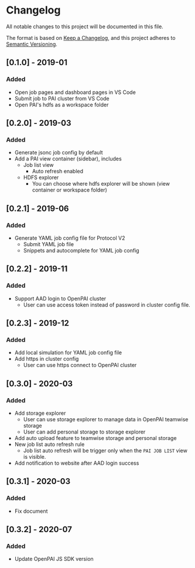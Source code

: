 # Changelog

All notable changes to this project will be documented in this file.

The format is based on [Keep a Changelog](https://keepachangelog.com/en/1.0.0/),
and this project adheres to [Semantic Versioning](https://semver.org/spec/v2.0.0.html).

## [0.1.0] - 2019-01

### Added

- Open job pages and dashboard pages in VS Code
- Submit job to PAI cluster from VS Code
- Open PAI's hdfs as a workspace folder

## [0.2.0] - 2019-03

### Added

- Generate jsonc job config by default
- Add a PAI view container (sidebar), includes
  - Job list view
    - Auto refresh enabled
  - HDFS explorer
    - You can choose where hdfs explorer will be shown (view container or workspace folder)

## [0.2.1] - 2019-06

### Added

- Generate YAML job config file for Protocol V2
  - Submit YAML job file
  - Snippets and autocomplete for YAML job config

## [0.2.2] - 2019-11

### Added

- Support AAD login to OpenPAI cluster
  - User can use access token instead of password in cluster config file.

## [0.2.3] - 2019-12

### Added

- Add local simulation for YAML job config file
- Add https in cluster config
  - User can use https connect to OpenPAI cluster

## [0.3.0] - 2020-03

### Added

- Add storage explorer
  - User can use storage explorer to manage data in OpenPAI teamwise storage
  - User can add personal storage to storage explorer
- Add auto upload feature to teamwise storage and personal storage
- New job list auto refresh rule
  - Job list auto refresh will be trigger only when the `PAI JOB LIST` view is visible.
- Add notification to website after AAD login success

## [0.3.1] - 2020-03

### Added

- Fix document

## [0.3.2] - 2020-07

### Added

- Update OpenPAI JS SDK version
